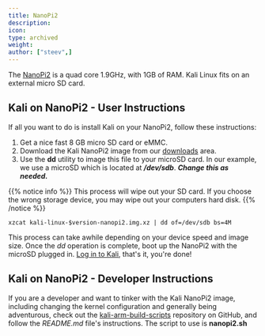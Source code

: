 ```yaml
---
title: NanoPi2
description:
icon:
type: archived
weight:
author: ["steev",]
---
```


The [NanoPi2](http://nanopi.io/nanopi2.html) is a quad core 1.9GHz, with 1GB of RAM. Kali Linux fits on an external micro SD card.

## Kali on NanoPi2 - User Instructions
If all you want to do is install Kali on your NanoPi2, follow these instructions:

1. Get a nice fast 8 GB micro SD card or eMMC.
2. Download the Kali NanoPi2 image from our [downloads](https://www.offensive-security.com/kali-linux-arm-images/) area.
3. Use the **dd** utility to image this file to your microSD card. In our example, we use a microSD which is located at **_/dev/sdb_**. **_Change this as needed._**

{{% notice info %}}
This process will wipe out your SD card. If you choose the wrong storage device, you may wipe out your computers hard disk.
{{% /notice %}}

```
xzcat kali-linux-$version-nanopi2.img.xz | dd of=/dev/sdb bs=4M
```

This process can take awhile depending on your device speed and image size.
Once the _dd_ operation is complete, boot up the NanoPi2 with the microSD plugged in. [Log in to Kali](/docs/introduction/default-credentials/), that's it, you're done!

## Kali on NanoPi2 - Developer Instructions

If you are a developer and want to tinker with the Kali NanoPi2 image, including changing the kernel configuration and generally being adventurous, check out the [kali-arm-build-scripts](https://gitlab.com/kalilinux/build-scripts/kali-arm) repository on GitHub, and follow the _README.md_ file's instructions. The script to use is **nanopi2.sh**
